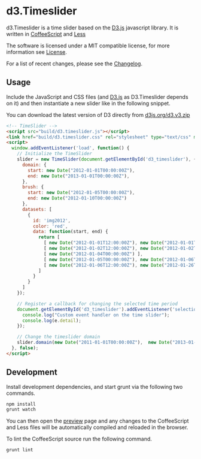 # d3.Timeslider

d3.Timeslider is a time slider based on the [D3.js](http://d3js.org) javascript
library. It is written in [CoffeeScript](http://coffeescript.org) and
[Less](http://lesscss.org)

The software is licensed under a MIT compatible license, for more information see
[License](License).

For a list of recent changes, please see the [Changelog](Changelog).

## Usage

Include the JavaScript and CSS files (and [D3.js](http://d3js.org/) as
D3.Timeslider depends on it) and then instantiate a new slider like in the
following snippet.

You can download the latest version of D3 directly from
[d3js.org/d3.v3.zip](http://d3js.org/d3.v3.zip)

```html
<!-- TimeSlider -->
<script src="build/d3.timeslider.js"></script>
<link href="build/d3.timeslider.css" rel="stylesheet" type="text/css" media="all" />
<script>
  window.addEventListener('load', function() {
    // Initialize the TimeSlider
    slider = new TimeSlider(document.getElementById('d3_timeslider'), {
      domain: {
        start: new Date("2012-01-01T00:00:00Z"),
        end: new Date("2013-01-01T00:00:00Z"),
      },
      brush: {
        start: new Date("2012-01-05T00:00:00Z"),
        end: new Date("2012-01-10T00:00:00Z")
      },
      datasets: [
        {
          id: 'img2012',
          color: 'red',
          data: function(start, end) {
            return [
              [ new Date("2012-01-01T12:00:00Z"), new Date("2012-01-01T16:00:00Z") ],
              [ new Date("2012-01-02T12:00:00Z"), new Date("2012-01-02T16:00:00Z") ],
              [ new Date("2012-01-04T00:00:00Z") ],
              [ new Date("2012-01-05T00:00:00Z"), new Date("2012-01-06T00:00:00Z") ],
              [ new Date("2012-01-06T12:00:00Z"), new Date("2012-01-26T16:00:00Z") ],
            ]
          }
        }
      ]
    });

    // Register a callback for changing the selected time period
    document.getElementById('d3_timeslider').addEventListener('selectionChanged', function(e){
      console.log("Custom event handler on the time slider");
      console.log(e.detail);
    });

    // Change the timeslider domain
    slider.domain(new Date("2011-01-01T00:00:00Z"),  new Date("2013-01-01T00:00:00Z"));
  }, false);
</script>
```

## Development

Install development dependencies, and start grunt via the following two commands.

```sh
npm install
grunt watch
```

You can then open the [preview](preview.html) page and any changes to the
CoffeeScript and Less files will be automatically compiled and reloaded in the
browser.

To lint the CoffeeScript source run the following command.

```sh
grunt lint
```
